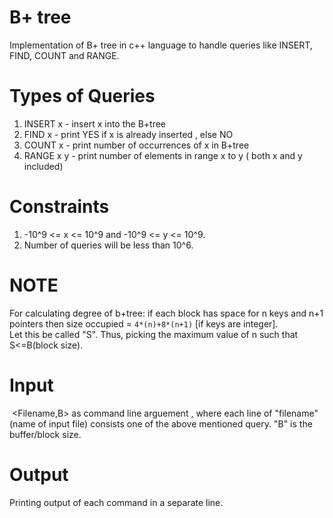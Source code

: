 # B+ tree
Implementation of B+ tree in c++ language to handle queries like INSERT, FIND, COUNT and RANGE.

# Types of Queries
1. INSERT x - insert x into the B+tree
2. FIND x - print YES if x is already inserted , else NO
3. COUNT x - print number of occurrences of x in B+tree
4. RANGE x y - print number of elements in range x to y ( both x and y included)

# Constraints
1. -10^9 <= x <= 10^9 and -10^9 <= y <= 10^9.
2. Number of queries will be less than 10^6.

# NOTE
For calculating degree of b+tree:
if each block has space for n keys and n+1 pointers then size occupied = `4*(n)+8*(n+1)` [if keys are integer].<br/>
Let this be called "S". Thus, picking the maximum value of n such that S<=B(block size).

# Input
​ <Filename,B> as command line arguement , where each line of "filename" (name of input file) consists one of the above mentioned query. "B" is the buffer/block size.

# Output
Printing output of each command in a separate line.
